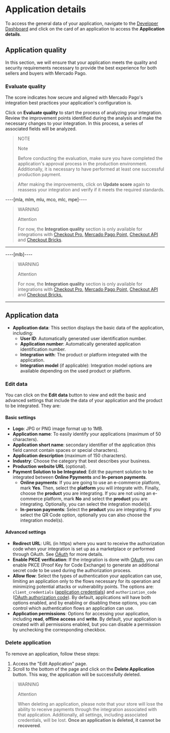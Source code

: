 # Application details

To access the general data of your application, navigate to the [Developer Dashboard](/developers/panel/app) and click on the card of an application to access the **Application details**.

## Application quality

In this section, we will ensure that your application meets the quality and security requirements necessary to provide the best experience for both sellers and buyers with Mercado Pago.

### Evaluate quality

The score indicates how secure and aligned with Mercado Pago's integration best practices your application's configuration is.

Click on **Evaluate quality** to start the process of analyzing your integration. Review the improvement points identified during the analysis and make the necessary changes to your integration. In this process, a series of associated fields will be analyzed.

> NOTE
>
> Note
>
> Before conducting the evaluation, make sure you have completed the application's approval process in the production environment. Additionally, it is necessary to have performed at least one successful production payment.

> After making the improvements, click on **Update score** again to reassess your integration and verify if it meets the required standards.

----[mla, mlm, mlu, mco, mlc, mpe]----

> WARNING
>
> Attention
>
> For now, the **Integration quality** section is only available for integrations with [Checkout Pro,](/developers/en/docs/checkout-pro/landing) [Mercado Pago Point,](/developers/en/docs/mp-point/landing) [Checkout API](/developers/en/docs/checkout-api/landing) and [Checkout Bricks](/developers/en/docs/checkout-bricks/landing).

------------
----[mlb]----

> WARNING
>
> Attention
>
> For now, the **Integration quality** section is only available for integrations with [Checkout Pro,](/developers/en/docs/checkout-pro/landing) [Mercado Pago Point,](/developers/en/docs/mp-point/landing) [Checkout API](/developers/en/docs/checkout-api/landing) and [Checkout Bricks.](/developers/en/docs/checkout-bricks/landing)

------------

## Application data

* **Application data**: This section displays the basic data of the application, including:
  - **User ID**: Automatically generated user identification number.
  - **Application number**: Automatically generated application identification number.
  - **Integration with**: The product or platform integrated with the application.
  - **Integration model** (if applicable): Integration model options are available depending on the used product or platform.

### Edit data

You can click on the **Edit data** button to view and edit the basic and advanced settings that include the data of your application and the product to be integrated. They are:

#### Basic settings

* **Logo**: JPG or PNG image format up to 1MB.
* **Application name**: To easily identify your applications (maximum of 50 characters).
* **Application short name**: secondary identifier of the application (this field cannot contain spaces or special characters).
* **Application description** (maximum of 150 characters).
* **Industry**: Choose the category that best describes your business.
* **Production website URL** (optional).
* **Payment Solution to be Integrated**: Edit the payment solution to be integrated between **Online Ppyments** and **In-person payments**.
  - **Online payments**: If you are going to use an e-commerce platform, mark **Yes**. Then, select the **platform** you will integrate with. Finally, choose the **product** you are integrating. If you are not using an e-commerce platform, mark **No** and select the **product** you are integrating. Optionally, you can select the integration model(s).
  - **In-person payments**: Select the **product** you are integrating. If you select the QR Code option, optionally you can also choose the integration model(s).

#### Advanced settings

* **Redirect URL**: URL (in https) where you want to receive the authorization code when your integration is set up as a marketplace or performed through OAuth. See [OAuth](/developers/en/docs/additional-content/security/oauth/introduction) for more details.
* **Enable PKCE verification**: If the integration is done with [OAuth](/developers/en/docs/additional-content/security/oauth/introduction), you can enable PKCE (Proof Key for Code Exchange) to generate an additional secret code to be used during the authorization process.
* **Allow flow**: Select the types of authentication your application can use, limiting an application only to the flows necessary for its operation and minimizing potential attacks or vulnerability points. The options are: `client_credentials` ([application credentials](/developers/en/guides/additional-content/your-integrations/credentials)) and `authorization_code` ([OAuth authorization code](/developers/en/docs/additional-content/security/oauth/introduction)). By default, applications will have both options enabled, and by enabling or disabling these options, you can control which authentication flows an application can use.
* **Application permissions**: Options for accessing your application, including **read**, **offline access** and **write**. By default, your application is created with all permissions enabled, but you can disable a permission by unchecking the corresponding checkbox.

### Delete application

To remove an application, follow these steps:

1. Access the "Edit Application" page.
2. Scroll to the bottom of the page and click on the **Delete Application** button.
This way, the application will be successfully deleted.

> WARNING
>
> Attention
>
> When deleting an application, please note that your store will lose the ability to receive payments through the integration associated with that application. Additionally, all settings, including associated credentials, will be lost. **Once an application is deleted, it cannot be recovered**.
